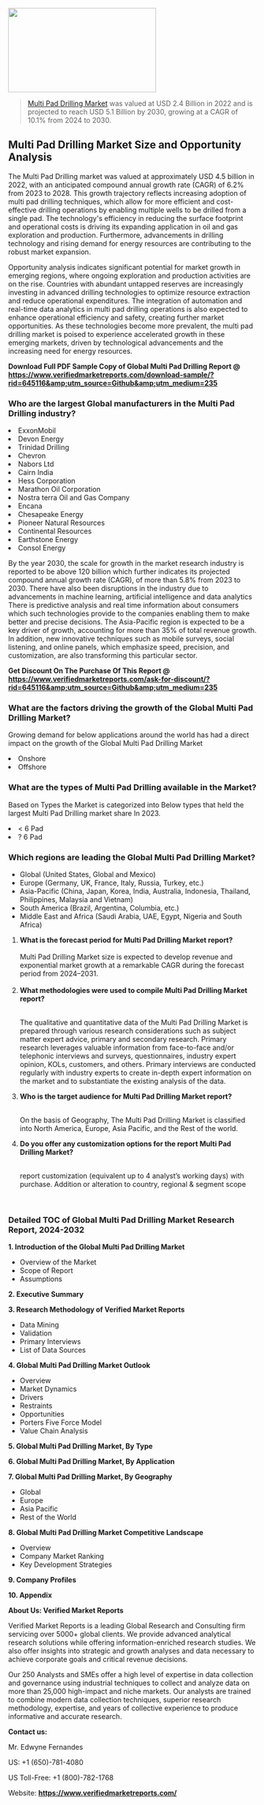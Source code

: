 <img src="https://ffe5etoiles.com/wp-content/uploads/2024/12/MST1-300x171.png" alt="" width="300" height="171" class="alignnone size-medium wp-image-20088" /><blockquote><p><p><a href="https://www.verifiedmarketreports.com/download-sample/?rid=645116&utm_source=Github&utm_medium=235" target="_blank">Multi Pad Drilling Market</a> was valued at USD 2.4 Billion in 2022 and is projected to reach USD 5.1 Billion by 2030, growing at a CAGR of 10.1% from 2024 to 2030.</p></blockquote><p><h2>Multi Pad Drilling Market Size and Opportunity Analysis</h2><p>The Multi Pad Drilling market was valued at approximately USD 4.5 billion in 2022, with an anticipated compound annual growth rate (CAGR) of 6.2% from 2023 to 2028. This growth trajectory reflects increasing adoption of multi pad drilling techniques, which allow for more efficient and cost-effective drilling operations by enabling multiple wells to be drilled from a single pad. The technology's efficiency in reducing the surface footprint and operational costs is driving its expanding application in oil and gas exploration and production. Furthermore, advancements in drilling technology and rising demand for energy resources are contributing to the robust market expansion.</p><p>Opportunity analysis indicates significant potential for market growth in emerging regions, where ongoing exploration and production activities are on the rise. Countries with abundant untapped reserves are increasingly investing in advanced drilling technologies to optimize resource extraction and reduce operational expenditures. The integration of automation and real-time data analytics in multi pad drilling operations is also expected to enhance operational efficiency and safety, creating further market opportunities. As these technologies become more prevalent, the multi pad drilling market is poised to experience accelerated growth in these emerging markets, driven by technological advancements and the increasing need for energy resources.</p></p><p class=""><strong>Download Full PDF Sample Copy of Global Multi Pad Drilling Report @ <a href="https://www.verifiedmarketreports.com/download-sample/?rid=645116&amp;utm_source=Github&amp;utm_medium=235" target="_blank">https://www.verifiedmarketreports.com/download-sample/?rid=645116&amp;utm_source=Github&amp;utm_medium=235</a></strong></p><h3 id="" class="">Who are the largest Global manufacturers in the Multi Pad Drilling industry?</h3><p><li>ExxonMobil</li><li> Devon Energy</li><li> Trinidad Drilling</li><li> Chevron</li><li> Nabors Ltd</li><li> Cairn India</li><li> Hess Corporation</li><li> Marathon Oil Corporation</li><li> Nostra terra Oil and Gas Company</li><li> Encana</li><li> Chesapeake Energy</li><li> Pioneer Natural Resources</li><li> Continental Resources</li><li> Earthstone Energy</li><li> Consol Energy</li></p><div class=""><div class="" dir="" data-message-author-role="" data-message-id="" data-message-model-slug=""><div class=""><div class=""><div class=""><div class="" dir="" data-message-author-role="" data-message-id="" data-message-model-slug=""><div class=""><div class=""><p>By the year 2030, the scale for growth in the market research industry is reported to be above 120 billion which further indicates its projected compound annual growth rate (CAGR), of more than 5.8% from 2023 to 2030. There have also been disruptions in the industry due to advancements in machine learning, artificial intelligence and data analytics There is predictive analysis and real time information about consumers which such technologies provide to the companies enabling them to make better and precise decisions. The Asia-Pacific region is expected to be a key driver of growth, accounting for more than 35% of total revenue growth. In addition, new innovative techniques such as mobile surveys, social listening, and online panels, which emphasize speed, precision, and customization, are also transforming this particular sector.</p><p><strong>Get Discount On The Purchase Of This Report @&nbsp; <a href="https://www.verifiedmarketreports.com/ask-for-discount/?rid=645116&amp;utm_source=Github&amp;utm_medium=235" target="_blank">https://www.verifiedmarketreports.com/ask-for-discount/?rid=645116&amp;utm_source=Github&amp;utm_medium=235</a></strong></p></div></div></div></div></div></div></div></div><h3 id="" class="">What are the factors driving the growth of the Global Multi Pad Drilling Market?</h3><p id="" class="">Growing demand for below applications around the world has had a direct impact on the growth of the Global Multi Pad Drilling Market</p><p id="" class=""><li>Onshore</li><li> Offshore</li></p><h3 id="" class="">What are the types of Multi Pad Drilling available in the Market?</h3><p id="" class="">Based on Types the Market is categorized into Below types that held the largest Multi Pad Drilling market share In 2023.</p><p id="" class=""><li>< 6 Pad</li><li> ? 6 Pad</li></p><h3 id="" class="">Which regions are leading the Global Multi Pad Drilling Market?</h3><ul><li>Global (United States, Global and Mexico)</li><li>Europe (Germany, UK, France, Italy, Russia, Turkey, etc.)</li><li>Asia-Pacific (China, Japan, Korea, India, Australia, Indonesia, Thailand, Philippines, Malaysia and Vietnam)</li><li>South America (Brazil, Argentina, Columbia, etc.)</li><li>Middle East and Africa (Saudi Arabia, UAE, Egypt, Nigeria and South Africa)</li></ul><p><ol><li><strong>What is the forecast period for Multi Pad Drilling Market report?<br /></strong><br /><span data-sheets-root="1" data-sheets-value="{&quot;1&quot;:2,&quot;2&quot;:&quot;XXXX size is expected to develop revenue and exponential market growth at a remarkable CAGR during the forecast period from 2024&ndash;2030.&quot;}" data-sheets-userformat="{&quot;2&quot;:12674,&quot;4&quot;:{&quot;1&quot;:2,&quot;2&quot;:16776960},&quot;10&quot;:2,&quot;11&quot;:0,&quot;15&quot;:&quot;Arial&quot;,&quot;16&quot;:12}">Multi Pad Drilling Market size is expected to develop revenue and exponential market growth at a remarkable CAGR during the forecast period from 2024&ndash;2031.</span><br /><br /></li><li><strong>What methodologies were used to compile Multi Pad Drilling Market report?<br /><br /></strong><p>The qualitative and quantitative data of the&nbsp;Multi Pad Drilling Market is prepared through various research considerations such as subject matter expert advice, primary and secondary research. Primary research leverages valuable information from face-to-face and/or telephonic interviews and surveys, questionnaires, industry expert opinion, KOLs, customers, and others. Primary interviews are conducted regularly with industry experts to create in-depth expert information on the market and to substantiate the existing analysis of the data.&nbsp;</p></li><li><strong>Who is the target audience for Multi Pad Drilling Market report?<br /><br /></strong><p>On the basis of Geography, The&nbsp;Multi Pad Drilling Market is classified into North America, Europe, Asia Pacific, and the Rest of the world.</p></li><li><strong>Do you offer any customization options for the report Multi Pad Drilling Market?<br /><br /></strong><p>report customization (equivalent up to 4 analyst&rsquo;s working days) with purchase. Addition or alteration to country, regional &amp; segment scope</p><p>&nbsp;</p></li></ol></p><h3 id="" class="">Detailed TOC of Global Multi Pad Drilling Market Research Report, 2024-2032</h3><p id="" class=""><strong>1. Introduction of the Global Multi Pad Drilling Market</strong></p><ul><li>Overview of the Market</li><li>Scope of Report</li><li>Assumptions</li></ul><p id="" class=""><strong>2. Executive Summary</strong></p><p id="" class=""><strong>3. Research Methodology of&nbsp;Verified Market Reports</strong></p><ul><li>Data Mining</li><li>Validation</li><li>Primary Interviews</li><li>List of Data Sources</li></ul><p id="" class=""><strong>4. Global Multi Pad Drilling Market Outlook</strong></p><ul><li>Overview</li><li>Market Dynamics</li><li>Drivers</li><li>Restraints</li><li>Opportunities</li><li>Porters Five Force Model</li><li>Value Chain Analysis</li></ul><p id="" class=""><strong>5. Global Multi Pad Drilling Market, By&nbsp;Type</strong></p><p id="" class=""><strong>6. Global Multi Pad Drilling Market, By Application</strong></p><p id="" class=""><strong>7. Global Multi Pad Drilling Market, By Geography</strong></p><ul><li>Global</li><li>Europe</li><li>Asia Pacific</li><li>Rest of the World</li></ul><p id="" class=""><strong>8. Global Multi Pad Drilling Market Competitive Landscape</strong></p><ul><li>Overview</li><li>Company Market Ranking</li><li>Key Development Strategies</li></ul><p id="" class=""><strong>9. Company Profiles</strong></p><p id="" class=""><strong>10. Appendix</strong></p><p id="" class=""><strong>About Us: Verified Market Reports</strong></p><p id="" class="">Verified Market Reports is a leading Global Research and Consulting firm servicing over 5000+ global clients. We provide advanced analytical research solutions while offering information-enriched research studies. We also offer insights into strategic and growth analyses and data necessary to achieve corporate goals and critical revenue decisions.</p><p id="" class="">Our 250 Analysts and SMEs offer a high level of expertise in data collection and governance using industrial techniques to collect and analyze data on more than 25,000 high-impact and niche markets. Our analysts are trained to combine modern data collection techniques, superior research methodology, expertise, and years of collective experience to produce informative and accurate research.</p><p id="" class=""><strong>Contact us:</strong></p><p id="" class="">Mr. Edwyne Fernandes</p><p id="" class="">US: +1 (650)-781-4080</p><p id="" class="">US Toll-Free: +1 (800)-782-1768</p><p id="" class="">Website: <a target="" data-test-app-aware-link=""><strong>https://www.verifiedmarketreports.com/</strong></a></p>

